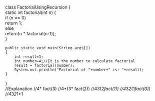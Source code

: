 class FactorialUsingRecursion
{  
	static int factorial(int n)
	{    
  		if (n == 0)    
    			return 1;    
  		else    
    			return(n * factorial(n-1));    
	}   
 
 	public static void main(String args[])
	{  
  		int result=1;  
  		int number=4;//It is the number to calculate factorial    
  		result = factorial(number);   
  		System.out.println("Factorial of "+number+" is: "+result);    
 	}  
}  
//Explanation
//4* fact(3)
//4*(3* fact(2))
//4*3*(2*fact(1))
//4*3*2*(1*fact(0))
//4*3*2*1*1
